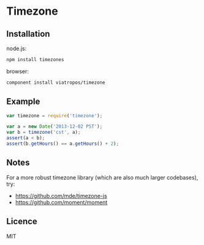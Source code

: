 # Timezone

## Installation

node.js:

```bash
npm install timezones
```

browser:

```bash
component install viatropos/timezone
```

## Example

```js
var timezone = require('timezone');

var a = new Date('2013-12-02 PST');
var b = timezone('cst', a);
assert(a < b);
assert(b.getHours() == a.getHours() + 2);
```

## Notes

For a more robust timezone library (which are also much larger codebases), try:

- https://github.com/mde/timezone-js
- https://github.com/moment/moment

## Licence

MIT